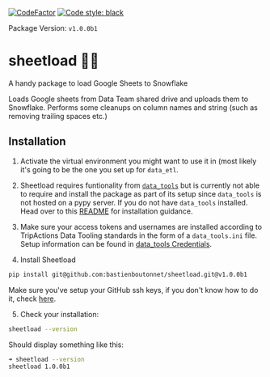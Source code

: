[![CodeFactor](https://www.codefactor.io/repository/github/bastienboutonnet/sheetload/badge)](https://www.codefactor.io/repository/github/bastienboutonnet/sheetload)
[![Code style: black](https://img.shields.io/badge/code%20style-black-000000.svg)](https://github.com/ambv/black)

Package Version: `v1.0.0b1`

# sheetload 💩🤦
A handy package to load Google Sheets to Snowflake

Loads Google sheets from Data Team shared drive and uploads them to Snowflake.
Performs some cleanups on column names and string (such as removing trailing spaces etc.)

## Installation
1. Activate the virtual environment you might want to use it in (most likely it's going to be the one you set up for `data_etl`.
2. Sheetload requires funtionality from [`data_tools`](https://github.com/tripactions/data_tooling) but is currently not able to require and install the package as part of its setup since `data_tools` is not hosted on a pypy server. If you do not have `data_tools` installed. Head over to this [README](https://github.com/tripactions/data_tooling/blob/master/README.md) for installation guidance.
3. Make sure your access tokens and usernames are installed according to TripActions Data Tooling standards in the form of a `data_tools.ini` file. Setup information can be found in [data_tools Credentials](https://github.com/tripactions/data_tooling/blob/master/README.md#credentials).

4. Install Sheetload
```bash
pip install git@github.com:bastienboutonnet/sheetload.git@v1.0.0b1
```
Make sure you've setup your GitHub ssh keys, if you don't know how to do it, check [here](https://help.github.com/articles/adding-a-new-ssh-key-to-your-github-account/).

5. Check your installation:
```bash
sheetload --version
```
Should display something like this:
```bash
➜ sheetload --version
sheetload 1.0.0b1
```


